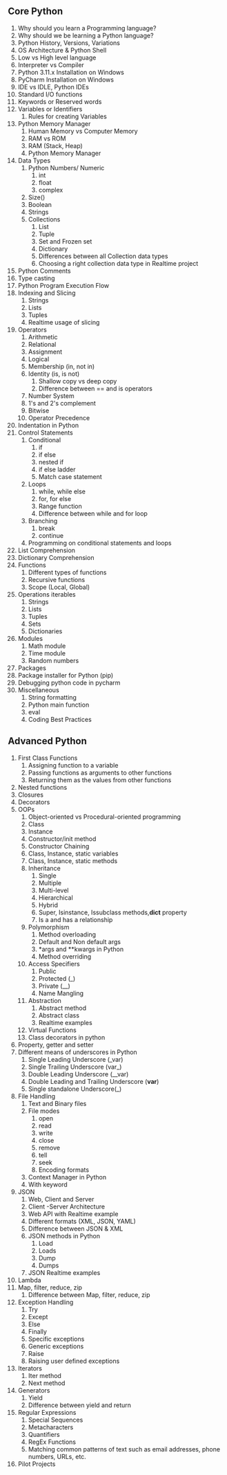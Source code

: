 ## Core Python

1. Why should you learn a Programming language?
2. Why should we be learning a Python language?
3. Python History, Versions, Variations
4. OS Architecture & Python Shell
5. Low vs High level language
6. Interpreter vs Compiler
7. Python 3.11.x Installation on Windows
8. PyCharm Installation on Windows
9. IDE vs IDLE, Python IDEs
10. Standard I/O functions
11. Keywords or Reserved words
12. Variables or Identifiers
    1. Rules for creating Variables
13. Python Memory Manager
    1. Human Memory vs Computer Memory
    2. RAM vs ROM
    3. RAM (Stack, Heap)
    4. Python Memory Manager
14. Data Types
    1. Python Numbers/ Numeric
       1. int
       2. float
       3. complex
    2. Size()
    3. Boolean
    4. Strings
    5. Collections
        1. List
        2. Tuple
        3. Set and Frozen set
        4. Dictionary
        5. Differences between all Collection data types
        6. Choosing a right collection data type in Realtime project
15. Python Comments
16. Type casting
17. Python Program Execution Flow
18. Indexing and Slicing
    1. Strings
    2. Lists
    3. Tuples
    4. Realtime usage of slicing
19. Operators
    1. Arithmetic
    2. Relational
    3. Assignment
    4. Logical
    5. Membership (in, not in)
    6. Identity (is, is not)
       1. Shallow copy vs deep copy
       2. Difference between == and is operators
    7. Number System
    8. 1's and 2's complement
    9. Bitwise
    10. Operator Precedence
20. Indentation in Python
21. Control Statements
    1. Conditional
        1. if
        2. if else
        3. nested if
        4. if else ladder
        5. Match case statement
    2. Loops
       1. while, while else
       2. for, for else
       3. Range function
       4. Difference between while and for loop
    3. Branching
       1. break
       2. continue
    4. Programming on conditional statements and loops
22. List Comprehension
23. Dictionary Comprehension
24. Functions
     1. Different types of functions
     2. Recursive functions
     3. Scope (Local, Global)
25. Operations iterables
     1. Strings
     2. Lists
     3. Tuples
     4. Sets
     5. Dictionaries
26. Modules
     1. Math module
     2. Time module
     3. Random numbers
27. Packages
28. Package installer for Python (pip)
29. Debugging python code in pycharm
30. Miscellaneous
     1. String formatting
     2. Python main function
     3. eval
     4. Coding Best Practices

## Advanced Python

1. First Class Functions
   1. Assigning function to a variable
   2. Passing functions as arguments to other functions
   3. Returning them as the values from other functions
2. Nested functions
3. Closures
4. Decorators
5. OOPs
   1. Object-oriented vs Procedural-oriented programming
   2. Class
   3. Instance
   4. Constructor/init method
   5. Constructor Chaining
   6. Class, Instance, static variables
   7. Class, Instance, static methods
   8. Inheritance
      1. Single
      2. Multiple
      3. Multi-level
      4. Hierarchical
      5. Hybrid
      6. Super, Isinstance, Issubclass methods,__dict__ property
      7. Is a and has a relationship
   9. Polymorphism
      1. Method overloading
      2. Default and Non default args
      3. *args and **kwargs in Python
      4. Method overriding
   10. Access Specifiers
       1. Public
       2. Protected (_)
       3. Private (__)
       4. Name Mangling
   11. Abstraction
       1. Abstract method
       2. Abstract class
       3. Realtime examples
   12. Virtual Functions
   13. Class decorators in python
6. Property, getter and setter
7. Different means of underscores in Python
    1. Single Leading Underscore (_var)
    2. Single Trailing Underscore (var_)
    3. Double Leading Underscore (__var)
    4. Double Leading and Trailing Underscore (__var__)
    5. Single standalone Underscore(_)
8. File Handling
   1. Text and Binary files
   2. File modes
      1. open
      2. read
      3. write
      4. close
      5. remove
      6. tell
      7. seek
      8. Encoding formats
   3. Context Manager in Python
   4. With keyword
9. JSON
   1. Web, Client and Server
   2. Client -Server Architecture
   3. Web API with Realtime example
   4. Different formats (XML, JSON, YAML)
   5. Difference between JSON & XML
   6. JSON methods in Python
       1. Load
       2. Loads
       3. Dump
       4. Dumps
   7. JSON Realtime examples
10. Lambda
11. Map, filter, reduce, zip
    1. Difference between Map, filter, reduce, zip
12. Exception Handling
    1. Try
    2. Except
    3. Else
    4. Finally
    5. Specific exceptions
    6. Generic exceptions
    7. Raise
    8. Raising user defined exceptions
13. Iterators
    1. Iter method
    2. Next method
14. Generators
    1. Yield
    2. Difference between yield and return
15. Regular Expressions
    1. Special Sequences
    2. Metacharacters
    3. Quantifiers
    4. RegEx Functions
    5. Matching common patterns of text such as email addresses, phone numbers, URLs, etc.
16. Pilot Projects
